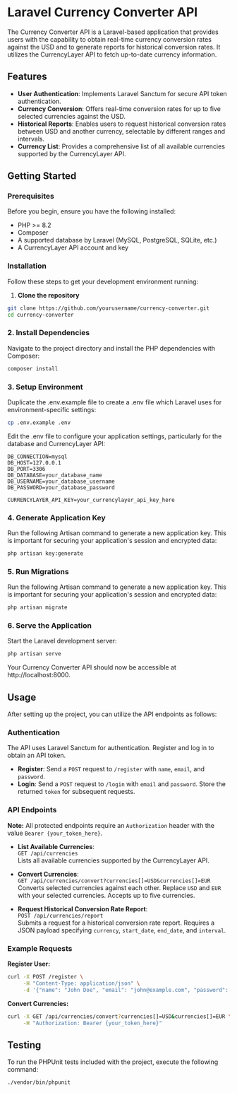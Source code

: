 # Laravel Currency Converter API

The Currency Converter API is a Laravel-based application that provides users with the capability to obtain real-time currency conversion rates against the USD and to generate reports for historical conversion rates. It utilizes the CurrencyLayer API to fetch up-to-date currency information.

## Features

- **User Authentication**: Implements Laravel Sanctum for secure API token authentication.
- **Currency Conversion**: Offers real-time conversion rates for up to five selected currencies against the USD.
- **Historical Reports**: Enables users to request historical conversion rates between USD and another currency, selectable by different ranges and intervals.
- **Currency List**: Provides a comprehensive list of all available currencies supported by the CurrencyLayer API.

## Getting Started

### Prerequisites

Before you begin, ensure you have the following installed:
- PHP >= 8.2
- Composer
- A supported database by Laravel (MySQL, PostgreSQL, SQLite, etc.)
- A CurrencyLayer API account and key

### Installation

Follow these steps to get your development environment running:

1. **Clone the repository**

```bash
git clone https://github.com/yourusername/currency-converter.git
cd currency-converter
```

### 2. Install Dependencies

Navigate to the project directory and install the PHP dependencies with Composer:

```bash
composer install
```

### 3. Setup Environment

Duplicate the .env.example file to create a .env file which Laravel uses for environment-specific settings:

```bash
cp .env.example .env
```

Edit the .env file to configure your application settings, particularly for the database and CurrencyLayer API:

```
DB_CONNECTION=mysql
DB_HOST=127.0.0.1
DB_PORT=3306
DB_DATABASE=your_database_name
DB_USERNAME=your_database_username
DB_PASSWORD=your_database_password

CURRENCYLAYER_API_KEY=your_currencylayer_api_key_here
```

### 4. Generate Application Key

Run the following Artisan command to generate a new application key. This is important for securing your application's session and encrypted data:

```bash
php artisan key:generate
```

### 5. Run Migrations

Run the following Artisan command to generate a new application key. This is important for securing your application's session and encrypted data:

```bash
php artisan migrate
```

### 6. Serve the Application

Start the Laravel development server:

```bash
php artisan serve
```

Your Currency Converter API should now be accessible at http://localhost:8000.

## Usage

After setting up the project, you can utilize the API endpoints as follows:

### Authentication

The API uses Laravel Sanctum for authentication. Register and log in to obtain an API token.

- **Register**: Send a `POST` request to `/register` with `name`, `email`, and `password`.
- **Login**: Send a `POST` request to `/login` with `email` and `password`. Store the returned `token` for subsequent requests.

### API Endpoints

**Note:** All protected endpoints require an `Authorization` header with the value `Bearer {your_token_here}`.

- **List Available Currencies**:  
  `GET /api/currencies`  
  Lists all available currencies supported by the CurrencyLayer API.

- **Convert Currencies**:  
  `GET /api/currencies/convert?currencies[]=USD&currencies[]=EUR`  
  Converts selected currencies against each other. Replace `USD` and `EUR` with your selected currencies. Accepts up to five currencies.

- **Request Historical Conversion Rate Report**:  
  `POST /api/currencies/report`  
  Submits a request for a historical conversion rate report. Requires a JSON payload specifying `currency`, `start_date`, `end_date`, and `interval`.

### Example Requests

**Register User:**

```bash
curl -X POST /register \
     -H "Content-Type: application/json" \
     -d '{"name": "John Doe", "email": "john@example.com", "password": "password"}'
```

**Convert Currencies:**

```bash
curl -X GET /api/currencies/convert?currencies[]=USD&currencies[]=EUR \
     -H "Authorization: Bearer {your_token_here}"

```

## Testing

To run the PHPUnit tests included with the project, execute the following command:

```bash
./vendor/bin/phpunit
```

